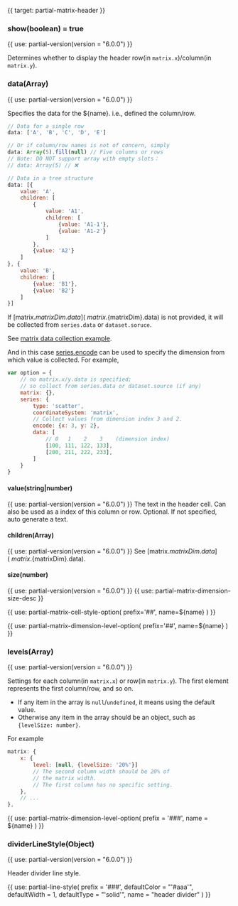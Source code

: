 {{ target: partial-matrix-header }}

### show(boolean) = true

{{ use: partial-version(version = "6.0.0") }}

Determines whether to display the header row(in `matrix.x`)/column(in `matrix.y`).


### data(Array)

{{ use: partial-version(version = "6.0.0") }}

Specifies the data for the ${name}. i.e., defined the column/row.

```js
// Data for a single row
data: ['A', 'B', 'C', 'D', 'E']

// Or if column/row names is not of concern, simply
data: Array(5).fill(null) // Five columns or rows
// Note: DO NOT support array with empty slots：
// data: Array(5) // ❌

// Data in a tree structure
data: [{
    value: 'A',
    children: [
        {
            value: 'A1',
            children: [
                {value: 'A1-1'},
                {value: 'A1-2'}
            ]
        },
        {value: 'A2'}
    ]
}, {
    value: 'B',
    children: [
        {value: 'B1'},
        {value: 'B2'}
    ]
}]
```

If [matrix.${matrixDim}.data](~matrix.${matrixDim}.data) is not provided, it will be collected from `series.data` or `dataset.soruce`.

See [matrix data collection example](${galleryEditorPath}matrix-mini-bar-data-collection&edit=1&reset=1).

And in this case [series.encode](~series-scatter.encode) can be used to specify the dimension from which value is collected. For example,
```js
var option = {
    // no matrix.x/y.data is specified;
    // so collect from series.data or dataset.source (if any)
    matrix: {},
    series: {
        type: 'scatter',
        coordinateSystem: 'matrix',
        // Collect values from dimension index 3 and 2.
        encode: {x: 3, y: 2},
        data: [
            // 0   1    2    3    (dimension index)
            [100, 111, 122, 133],
            [200, 211, 222, 233],
        ]
    }
}
```

#### value(string|number)
{{ use: partial-version(version = "6.0.0") }}
The text in the header cell. Can also be used as a index of this column or row. Optional. If not specified, auto generate a text.

#### children(Array)
{{ use: partial-version(version = "6.0.0") }}
See [matrix.${matrixDim}.data](~matrix.${matrixDim}.data).

#### size(number)
{{ use: partial-version(version = "6.0.0") }}
{{ use: partial-matrix-dimension-size-desc }}


{{ use: partial-matrix-cell-style-option(
    prefix='##',
    name=${name}
) }}

{{ use: partial-matrix-dimension-level-option(
    prefix='##',
    name=${name}
) }}


### levels(Array)
{{ use: partial-version(version = "6.0.0") }}

Settings for each column(in `matrix.x`) or row(in `matrix.y`). The first element represents the first column/row, and so on.

- If any item in the array is `null`/`undefined`, it means using the default value.
- Otherwise any item in the array should be an object, such as `{levelSize: number}`.

For example
```js
matrix: {
    x: {
        level: [null, {levelSize: '20%'}]
        // The second column width should be 20% of
        // the matrix width.
        // The first column has no specific setting.
    },
    // ...
},
```

{{ use: partial-matrix-dimension-level-option(
    prefix = '###',
    name = ${name}
) }}


### dividerLineStyle(Object)

{{ use: partial-version(version = "6.0.0") }}

Header divider line style.

{{ use: partial-line-style(
    prefix = '###',
    defaultColor = "'#aaa'",
    defaultWidth = 1,
    defaultType = "'solid'",
    name = "header divider"
) }}


